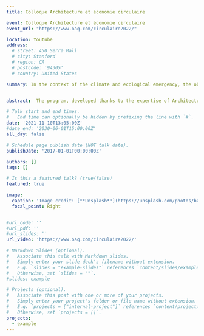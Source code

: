 ```yaml
---
title: Colloque Architecture et économie circulaire

event: Colloque Architecture et économie circulaire
event_url: "https://www.oaq.com/circulaire2022/"

location: Youtube
address:
  # street: 450 Serra Mall
  # city: Stanford
  # region: CA
  # postcode: '94305'
  # country: United States

summary: In the context of the climate and ecological emergency, the objective of this day is to encourage professionals in the field of architecture and planning to adopt more sustainable practices thanks to the circular economy.


abstract:  The program, developed thanks to the expertise of Architecture Sans Frontières Québec, will bring together some fifteen professionals from Québec, Canada, France and Belgium who will present innovative practices and case studies corresponding to the major stages of the cycle of building life. The recent file of the magazine Esquisses, “Towards a circular architecture”, already gives a foretaste of the issues raised. This symposium is part of the approach The architect facing the socio-ecological transition, initiated by the Order in the fall of 2021.

# Talk start and end times.
#   End time can optionally be hidden by prefixing the line with `#`.
date: '2021-11-10T13:05:00Z'
#date_end: '2030-06-01T15:00:00Z'
all_day: false

# Schedule page publish date (NOT talk date).
publishDate: '2017-01-01T00:00:00Z'

authors: []
tags: []

# Is this a featured talk? (true/false)
featured: true

image:
  caption: 'Image credit: [**Unsplash**](https://unsplash.com/photos/bzdhc5b3Bxs)'
  focal_point: Right


#url_code: ''
#url_pdf: ''
#url_slides: ''
url_video: 'https://www.oaq.com/circulaire2022/'

# Markdown Slides (optional).
#   Associate this talk with Markdown slides.
#   Simply enter your slide deck's filename without extension.
#   E.g. `slides = "example-slides"` references `content/slides/example-slides.md`.
#   Otherwise, set `slides = ""`.
#slides: example

# Projects (optional).
#   Associate this post with one or more of your projects.
#   Simply enter your project's folder or file name without extension.
#   E.g. `projects = ["internal-project"]` references `content/project/deep-learning/index.md`.
#   Otherwise, set `projects = []`.
projects:
  - example 
---
```




